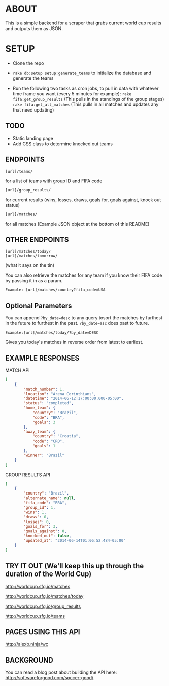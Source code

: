 # ABOUT

This is a simple backend for a scraper that grabs current world cup results and outputs them as JSON.

# SETUP

* Clone the repo

* ```rake db:setup setup:generate_teams``` to initialize the database and generate the teams

* Run the following two tasks as cron jobs, to pull in data with whatever time frame you want (every 5 minutes for example):
```rake fifa:get_group_results``` (This pulls in the standings of the group stages)
```rake fifa:get_all_matches``` (This pulls in all matches and updates any that need updating)

## TODO

* Static landing page
* Add CSS class to determine knocked out teams

## ENDPOINTS

    [url]/teams/
for a list of teams with group ID and FIFA code

    [url]/group_results/
for current results (wins, losses, draws, goals for, goals against, knock out status)

    [url]/matches/
for all matches (Example JSON object at the bottom of this README)

## OTHER ENDPOINTS

    [url]/matches/today/
    [url]/matches/tomorrow/

(what it says on the tin)

You can also retrieve the matches for any team if you know their FIFA code by passing it in as a param.

    Example: [url]/matches/country?fifa_code=USA

## Optional Parameters

You can append `?by_date=desc` to any query tosort the matches by furthest in the future to furthest in the past. `?by_date=asc` does past to future.

    Example:[url]/matches/today/?by_date=DESC

Gives you today's matches in reverse order from latest to earliest.

## EXAMPLE RESPONSES

MATCH API

```json
[
    {
        "match_number": 1,
        "location": "Arena Corinthians",
        "datetime": "2014-06-12T17:00:00.000-05:00",
        "status": "completed",
        "home_team": {
            "country": "Brazil",
            "code": "BRA",
            "goals": 3
        },
        "away_team": {
            "country": "Croatia",
            "code": "CRO",
            "goals": 1
        },
        "winner": "Brazil"
    }
]
```
GROUP RESULTS API

```json
[
    {
        "country": "Brazil",
        "alternate_name": null,
        "fifa_code": "BRA",
        "group_id": 1,
        "wins": 1,
        "draws": 0,
        "losses": 0,
        "goals_for": 3,
        "goals_against": 0,
        "knocked_out": false,
        "updated_at": "2014-06-14T01:06:52.484-05:00"
    }
]
```

## TRY IT OUT (We'll keep this up through the duration of the World Cup)

http://worldcup.sfg.io/matches

http://worldcup.sfg.io/matches/today

http://worldcup.sfg.io/group_results

http://worldcup.sfg.io/teams

## PAGES USING THIS API

http://alexb.ninja/wc

## BACKGROUND

You can read a blog post about building the API here:
http://softwareforgood.com/soccer-good/
